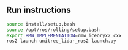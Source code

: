 ## Run instructions
```bash
source install/setup.bash
source /opt/ros/rolling/setup.bash
export RMW_IMPLEMENTATION=rmw_iceoryx2_cxx
ros2 launch unitree_lidar_ros2 launch.py
```
